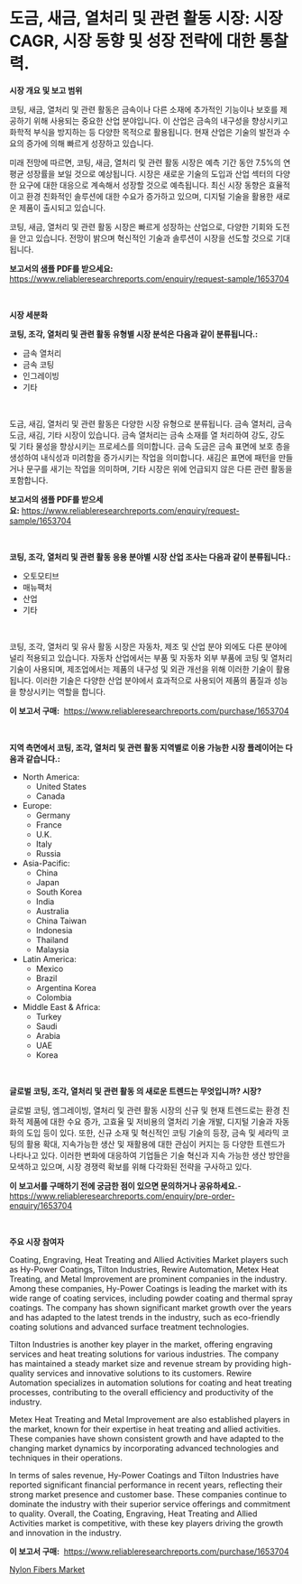 <p><h1>도금, 새금, 열처리 및 관련 활동 시장: 시장 CAGR, 시장 동향 및 성장 전략에 대한 통찰력.</h1></p><p><strong>시장 개요 및 보고 범위</strong></p>
<p><p>코팅, 새금, 열처리 및 관련 활동은 금속이나 다른 소재에 추가적인 기능이나 보호를 제공하기 위해 사용되는 중요한 산업 분야입니다. 이 산업은 금속의 내구성을 향상시키고 화학적 부식을 방지하는 등 다양한 목적으로 활용됩니다. 현재 산업은 기술의 발전과 수요의 증가에 의해 빠르게 성장하고 있습니다.</p><p>미래 전망에 따르면, 코팅, 새금, 열처리 및 관련 활동 시장은 예측 기간 동안 7.5%의 연평균 성장률을 보일 것으로 예상됩니다. 시장은 새로운 기술의 도입과 산업 섹터의 다양한 요구에 대한 대응으로 계속해서 성장할 것으로 예측됩니다. 최신 시장 동향은 효율적이고 환경 친화적인 솔루션에 대한 수요가 증가하고 있으며, 디지털 기술을 활용한 새로운 제품이 출시되고 있습니다.</p><p>코팅, 새금, 열처리 및 관련 활동 시장은 빠르게 성장하는 산업으로, 다양한 기회와 도전을 안고 있습니다. 전망이 밝으며 혁신적인 기술과 솔루션이 시장을 선도할 것으로 기대됩니다.</p></p>
<p><strong>보고서의 샘플 PDF를 받으세요:</strong> <a href="https://www.reliableresearchreports.com/enquiry/request-sample/1653704">https://www.reliableresearchreports.com/enquiry/request-sample/1653704</a></p>
<p>&nbsp;</p>
<p><strong>시장 세분화</strong></p>
<p><strong>코팅, 조각, 열처리 및 관련 활동 유형별 시장 분석은 다음과 같이 분류됩니다.:</strong></p>
<p><ul><li>금속 열처리</li><li>금속 코팅</li><li>인그레이빙</li><li>기타</li></ul></p>
<p>&nbsp;</p>
<p><p>도금, 새김, 열처리 및 관련 활동은 다양한 시장 유형으로 분류됩니다. 금속 열처리, 금속 도금, 새김, 기타 시장이 있습니다. 금속 열처리는 금속 소재를 열 처리하여 강도, 강도 및 기타 물성을 향상시키는 프로세스를 의미합니다. 금속 도금은 금속 표면에 보호 층을 생성하여 내식성과 미려함을 증가시키는 작업을 의미합니다. 새김은 표면에 패턴을 만들거나 문구를 새기는 작업을 의미하며, 기타 시장은 위에 언급되지 않은 다른 관련 활동을 포함합니다.</p></p>
<p><strong>보고서의 샘플 PDF를 받으세요:</strong>&nbsp;<a href="https://www.reliableresearchreports.com/enquiry/request-sample/1653704">https://www.reliableresearchreports.com/enquiry/request-sample/1653704</a></p>
<p>&nbsp;</p>
<p><strong> 코팅, 조각, 열처리 및 관련 활동 응용 분야별 시장 산업 조사는 다음과 같이 분류됩니다.:</strong></p>
<p><ul><li>오토모티브</li><li>매뉴팩처</li><li>산업</li><li>기타</li></ul></p>
<p>&nbsp;</p>
<p><p>코팅, 조각, 열처리 및 유사 활동 시장은 자동차, 제조 및 산업 분야 외에도 다른 분야에 널리 적용되고 있습니다. 자동차 산업에서는 부품 및 자동차 외부 부품에 코팅 및 열처리 기술이 사용되며, 제조업에서는 제품의 내구성 및 외관 개선을 위해 이러한 기술이 활용됩니다. 이러한 기술은 다양한 산업 분야에서 효과적으로 사용되어 제품의 품질과 성능을 향상시키는 역할을 합니다.</p></p>
<p><strong>이 보고서 구매:</strong>&nbsp; <a href="https://www.reliableresearchreports.com/purchase/1653704">https://www.reliableresearchreports.com/purchase/1653704</a></p>
<p>&nbsp;</p>
<p><strong>지역 측면에서 코팅, 조각, 열처리 및 관련 활동 지역별로 이용 가능한 시장 플레이어는 다음과 같습니다.:</strong></p>
<p><ul>
    <li>
        North America:
        <ul>
            <li>United States</li>
            <li>Canada</li>
        </ul>
    </li>
    <li>
        Europe:
        <ul>
            <li>Germany</li>
            <li>France</li>
            <li>U.K.</li>
            <li>Italy</li>
            <li>Russia</li>
        </ul>
    </li>
    <li>
        Asia-Pacific:
        <ul>
            <li>China</li>
            <li>Japan</li>
            <li>South Korea</li>
            <li>India</li>
            <li>Australia</li>
            <li>China Taiwan</li>
            <li>Indonesia</li>
            <li>Thailand</li>
            <li>Malaysia</li>
        </ul>
    </li>
    <li>
        Latin America:
        <ul>
            <li>Mexico</li>
            <li>Brazil</li>
            <li>Argentina Korea</li>
            <li>Colombia</li>
        </ul>
    </li>
    <li>
        Middle East & Africa:
        <ul>
            <li>Turkey</li>
            <li>Saudi</li>
            <li>Arabia</li>
            <li>UAE</li>
            <li>Korea</li>
        </ul>
    </li>
    </ul></p>
<p>&nbsp;</p>
<p><strong>글로벌 코팅, 조각, 열처리 및 관련 활동 의 새로운 트렌드는 무엇입니까? 시장?</strong></p>
<p><p>글로벌 코팅, 엠그레이빙, 열처리 및 관련 활동 시장의 신규 및 현재 트렌드로는 환경 친화적 제품에 대한 수요 증가, 고효율 및 저비용의 열처리 기술 개발, 디지털 기술과 자동화의 도입 등이 있다. 또한, 신규 소재 및 혁신적인 코팅 기술의 등장, 금속 및 세라믹 코팅의 활용 확대, 지속가능한 생산 및 재활용에 대한 관심이 커지는 등 다양한 트렌드가 나타나고 있다. 이러한 변화에 대응하여 기업들은 기술 혁신과 지속 가능한 생산 방안을 모색하고 있으며, 시장 경쟁력 확보를 위해 다각화된 전략을 구사하고 있다.</p></p>
<p><strong>이 보고서를 구매하기 전에 궁금한 점이 있으면 문의하거나 공유하세요.</strong>- <a href="https://www.reliableresearchreports.com/enquiry/pre-order-enquiry/1653704">https://www.reliableresearchreports.com/enquiry/pre-order-enquiry/1653704</a></p>
<p>&nbsp;</p>
<p><strong>주요 시장 참여자</strong></p>
<p><p>Coating, Engraving, Heat Treating and Allied Activities Market players such as Hy-Power Coatings, Tilton Industries, Rewire Automation, Metex Heat Treating, and Metal Improvement are prominent companies in the industry. Among these companies, Hy-Power Coatings is leading the market with its wide range of coating services, including powder coating and thermal spray coatings. The company has shown significant market growth over the years and has adapted to the latest trends in the industry, such as eco-friendly coating solutions and advanced surface treatment technologies.</p><p>Tilton Industries is another key player in the market, offering engraving services and heat treating solutions for various industries. The company has maintained a steady market size and revenue stream by providing high-quality services and innovative solutions to its customers. Rewire Automation specializes in automation solutions for coating and heat treating processes, contributing to the overall efficiency and productivity of the industry.</p><p>Metex Heat Treating and Metal Improvement are also established players in the market, known for their expertise in heat treating and allied activities. These companies have shown consistent growth and have adapted to the changing market dynamics by incorporating advanced technologies and techniques in their operations.</p><p>In terms of sales revenue, Hy-Power Coatings and Tilton Industries have reported significant financial performance in recent years, reflecting their strong market presence and customer base. These companies continue to dominate the industry with their superior service offerings and commitment to quality. Overall, the Coating, Engraving, Heat Treating and Allied Activities market is competitive, with these key players driving the growth and innovation in the industry.</p></p>
<p><strong>이 보고서 구매:</strong>&nbsp;&nbsp;<a href="https://www.reliableresearchreports.com/purchase/1653704">https://www.reliableresearchreports.com/purchase/1653704</a></p>
<p><p><a href="https://changeable-paste-463.notion.site/Nylon-Fibers-Market-Challenges-Opportunities-and-Growth-Drivers-and-Major-Market-Players-forecast-799a3b88fb8d480fab312deef3916714">Nylon Fibers Market</a></p></p>
